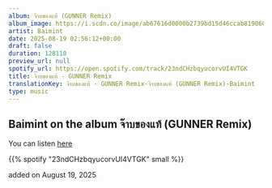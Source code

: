 ```yaml
---
album: จ๊าบของแท้ (GUNNER Remix)
album_image: https://i.scdn.co/image/ab67616d0000b2739bd15d46ccab819060d54d7d
artist: Baimint
date: 2025-08-19 02:56:12+00:00
draft: false
duration: 128110
preview_url: null
spotify_url: https://open.spotify.com/track/23ndCHzbqyucorvUI4VTGK
title: จ๊าบของแท้ - GUNNER Remix
translationKey: จ๊าบของแท้ - GUNNER Remix-จ๊าบของแท้ (GUNNER Remix)-Baimint
type: music
---
```



## Baimint on the album จ๊าบของแท้ (GUNNER Remix)

You can listen [here](https://open.spotify.com/track/23ndCHzbqyucorvUI4VTGK)

{{% spotify "23ndCHzbqyucorvUI4VTGK" small %}}

added on August 19, 2025